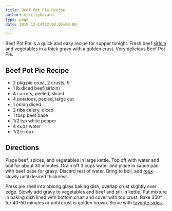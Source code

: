 ```yaml
---
title: Beef Pot Pie Recipe
author: elkcityhazard
type: page
date: 2019-12-14T22:08:03+00:00

---
```

Beef Pot Pie is a quick and easy recipe for supper tonight. Fresh beef [sirloin][1] and vegetables in a thick gravy with a golden crust. Very delicious Beef Pot Pie.

## Beef Pot Pie Recipe

  * 2 pkg pie crust, 2 crusts, 9&#8243;
  * 1 lb.diced beef(sirloin)
  * 4 carrots, peeled, sliced
  * 4 potatoes, peeled, large cut
  * 1 onion diced
  * 2 ribs celery, diced
  * 1 tbsp beef base
  * 1/2 tsp white pepper
  * 4 cups water
  * 1/2 c roux

## Directions

Place beef, spices, and vegetables in large kettle. Top off with water and boil for about 30 minutes. Drain off 3 cups water and place in sauce pan with beef base for gravy. Discard rest of water. Bring to boil, add <a href="/wordpress/easy-vegetarian-dinner-recipes/how-to-make-roux/" rel="noopener noreferrer" target="_blank">roux</a> slowly until desired thickness.

Press pie shell into oblong glass baking dish, overlap crust slightly over edge. Slowly add gravy to vegetables and beef and stir in kettle. Put mixture in baking dish lined with bottom crust and cover with top crust. Bake 350* for 40-50 minutes or until crust is golden brown. Serve with <a href="/wordpress/institutional-recipes-for-200/easy-side-dishes/" rel="noopener noreferrer" target="_blank">favorite sides</a>.

 [1]: /wordpress/grilling-cookouts-and-barbecues/grilled-sirloin-steak-recipe/